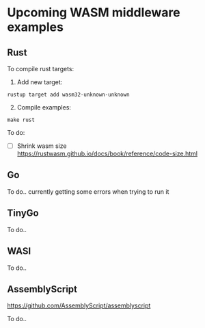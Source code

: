 # Upcoming WASM middleware examples

## Rust

To compile rust targets:

1. Add new target:

  ```
  rustup target add wasm32-unknown-unknown
  ```

2. Compile examples:

  ```
  make rust
  ```

To do:
- [ ] Shrink wasm size https://rustwasm.github.io/docs/book/reference/code-size.html

## Go

To do.. currently getting some errors when trying to run it

## TinyGo

To do..

## WASI

To do..

## AssemblyScript

https://github.com/AssemblyScript/assemblyscript

To do..